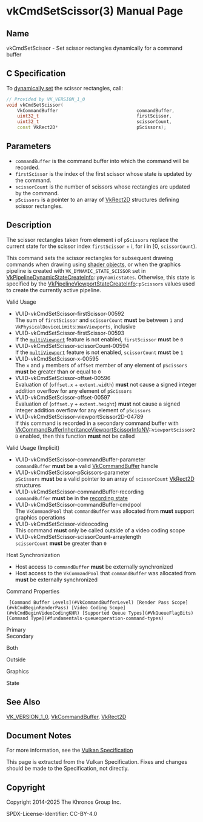 # vkCmdSetScissor(3) Manual Page

## Name

vkCmdSetScissor - Set scissor rectangles dynamically for a command buffer



## [](#_c_specification)C Specification

To [dynamically set](https://registry.khronos.org/vulkan/specs/latest/html/vkspec.html#pipelines-dynamic-state) the scissor rectangles, call:

```c++
// Provided by VK_VERSION_1_0
void vkCmdSetScissor(
    VkCommandBuffer                             commandBuffer,
    uint32_t                                    firstScissor,
    uint32_t                                    scissorCount,
    const VkRect2D*                             pScissors);
```

## [](#_parameters)Parameters

- `commandBuffer` is the command buffer into which the command will be recorded.
- `firstScissor` is the index of the first scissor whose state is updated by the command.
- `scissorCount` is the number of scissors whose rectangles are updated by the command.
- `pScissors` is a pointer to an array of [VkRect2D](https://registry.khronos.org/vulkan/specs/latest/man/html/VkRect2D.html) structures defining scissor rectangles.

## [](#_description)Description

The scissor rectangles taken from element i of `pScissors` replace the current state for the scissor index `firstScissor` + i, for i in [0, `scissorCount`).

This command sets the scissor rectangles for subsequent drawing commands when drawing using [shader objects](https://registry.khronos.org/vulkan/specs/latest/html/vkspec.html#shaders-objects), or when the graphics pipeline is created with `VK_DYNAMIC_STATE_SCISSOR` set in [VkPipelineDynamicStateCreateInfo](https://registry.khronos.org/vulkan/specs/latest/man/html/VkPipelineDynamicStateCreateInfo.html)::`pDynamicStates`. Otherwise, this state is specified by the [VkPipelineViewportStateCreateInfo](https://registry.khronos.org/vulkan/specs/latest/man/html/VkPipelineViewportStateCreateInfo.html)::`pScissors` values used to create the currently active pipeline.

Valid Usage

- [](#VUID-vkCmdSetScissor-firstScissor-00592)VUID-vkCmdSetScissor-firstScissor-00592  
  The sum of `firstScissor` and `scissorCount` **must** be between `1` and `VkPhysicalDeviceLimits`::`maxViewports`, inclusive
- [](#VUID-vkCmdSetScissor-firstScissor-00593)VUID-vkCmdSetScissor-firstScissor-00593  
  If the [`multiViewport`](https://registry.khronos.org/vulkan/specs/latest/html/vkspec.html#features-multiViewport) feature is not enabled, `firstScissor` **must** be `0`
- [](#VUID-vkCmdSetScissor-scissorCount-00594)VUID-vkCmdSetScissor-scissorCount-00594  
  If the [`multiViewport`](https://registry.khronos.org/vulkan/specs/latest/html/vkspec.html#features-multiViewport) feature is not enabled, `scissorCount` **must** be `1`
- [](#VUID-vkCmdSetScissor-x-00595)VUID-vkCmdSetScissor-x-00595  
  The `x` and `y` members of `offset` member of any element of `pScissors` **must** be greater than or equal to `0`
- [](#VUID-vkCmdSetScissor-offset-00596)VUID-vkCmdSetScissor-offset-00596  
  Evaluation of (`offset.x` + `extent.width`) **must** not cause a signed integer addition overflow for any element of `pScissors`
- [](#VUID-vkCmdSetScissor-offset-00597)VUID-vkCmdSetScissor-offset-00597  
  Evaluation of (`offset.y` + `extent.height`) **must** not cause a signed integer addition overflow for any element of `pScissors`
- [](#VUID-vkCmdSetScissor-viewportScissor2D-04789)VUID-vkCmdSetScissor-viewportScissor2D-04789  
  If this command is recorded in a secondary command buffer with [VkCommandBufferInheritanceViewportScissorInfoNV](https://registry.khronos.org/vulkan/specs/latest/man/html/VkCommandBufferInheritanceViewportScissorInfoNV.html)::`viewportScissor2D` enabled, then this function **must** not be called

Valid Usage (Implicit)

- [](#VUID-vkCmdSetScissor-commandBuffer-parameter)VUID-vkCmdSetScissor-commandBuffer-parameter  
  `commandBuffer` **must** be a valid [VkCommandBuffer](https://registry.khronos.org/vulkan/specs/latest/man/html/VkCommandBuffer.html) handle
- [](#VUID-vkCmdSetScissor-pScissors-parameter)VUID-vkCmdSetScissor-pScissors-parameter  
  `pScissors` **must** be a valid pointer to an array of `scissorCount` [VkRect2D](https://registry.khronos.org/vulkan/specs/latest/man/html/VkRect2D.html) structures
- [](#VUID-vkCmdSetScissor-commandBuffer-recording)VUID-vkCmdSetScissor-commandBuffer-recording  
  `commandBuffer` **must** be in the [recording state](#commandbuffers-lifecycle)
- [](#VUID-vkCmdSetScissor-commandBuffer-cmdpool)VUID-vkCmdSetScissor-commandBuffer-cmdpool  
  The `VkCommandPool` that `commandBuffer` was allocated from **must** support graphics operations
- [](#VUID-vkCmdSetScissor-videocoding)VUID-vkCmdSetScissor-videocoding  
  This command **must** only be called outside of a video coding scope
- [](#VUID-vkCmdSetScissor-scissorCount-arraylength)VUID-vkCmdSetScissor-scissorCount-arraylength  
  `scissorCount` **must** be greater than `0`

Host Synchronization

- Host access to `commandBuffer` **must** be externally synchronized
- Host access to the `VkCommandPool` that `commandBuffer` was allocated from **must** be externally synchronized

Command Properties

     [Command Buffer Levels](#VkCommandBufferLevel) [Render Pass Scope](#vkCmdBeginRenderPass) [Video Coding Scope](#vkCmdBeginVideoCodingKHR) [Supported Queue Types](#VkQueueFlagBits) [Command Type](#fundamentals-queueoperation-command-types)

Primary  
Secondary

Both

Outside

Graphics

State

## [](#_see_also)See Also

[VK\_VERSION\_1\_0](https://registry.khronos.org/vulkan/specs/latest/man/html/VK_VERSION_1_0.html), [VkCommandBuffer](https://registry.khronos.org/vulkan/specs/latest/man/html/VkCommandBuffer.html), [VkRect2D](https://registry.khronos.org/vulkan/specs/latest/man/html/VkRect2D.html)

## [](#_document_notes)Document Notes

For more information, see the [Vulkan Specification](https://registry.khronos.org/vulkan/specs/latest/html/vkspec.html#vkCmdSetScissor)

This page is extracted from the Vulkan Specification. Fixes and changes should be made to the Specification, not directly.

## [](#_copyright)Copyright

Copyright 2014-2025 The Khronos Group Inc.

SPDX-License-Identifier: CC-BY-4.0